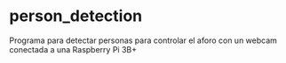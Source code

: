 # person_detection

Programa para detectar personas para controlar el aforo con un webcam conectada a una Raspberry Pi 3B+
